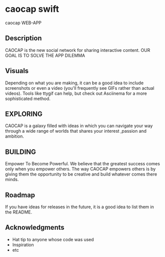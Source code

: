 # caocap swift

caocap WEB-APP


## Description

CAOCAP is the new social network for sharing interactive content.
OUR GOAL IS TO SOLVE THE APP DILEMMA

## Visuals

Depending on what you are making, it can be a good idea to include screenshots or even a video (you'll frequently see GIFs rather than actual videos). Tools like ttygif can help, but check out Asciinema for a more sophisticated method.

## EXPLORING

CAOCAP is a galaxy filled with ideas in which you can navigate your way through a wide range of worlds that shares your interest ,passion and ambition.

## BUILDING

Empower To Become Powerful. 
We believe that the greatest success comes only when you empower others. The way CAOCAP empowers others is by giving them the opportunity to be creative and build whatever comes there minds.

## Roadmap

If you have ideas for releases in the future, it is a good idea to list them in the README.


## Acknowledgments

* Hat tip to anyone whose code was used
* Inspiration
* etc
